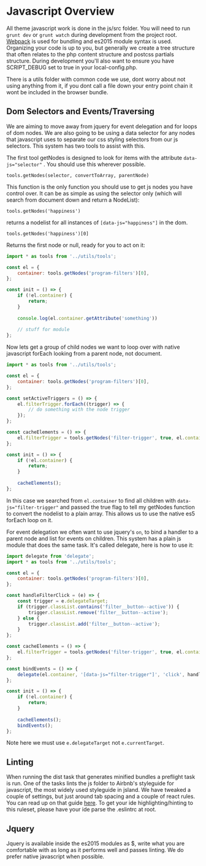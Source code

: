 #  Javascript Overview

All theme javascript work is done in the js/src folder. You will need to run `grunt dev` or `grunt watch` during development from the project root. [Webpack](https://webpack.github.io/docs/) is used for bundling and es2015 module syntax is used. Organizing your code is up to you, but generally we create a tree structure that often relates to the php content structure and postcss partials structure. During development you'll also want to ensure you have SCRIPT_DEBUG set to true in your local-config.php.

There is a utils folder with common code we use, dont worry about not using anything from it, if you dont call a file down your entry point chain it wont be included in the browser bundle. 

## Dom Selectors and Events/Traversing

We are aiming to move away from jquery for event delegation and for loops of dom nodes. We are also going to be using a data selector for any nodes that javascript uses to separate our css styling selectors from our js selectors. This system has two tools to assist with this.

The first tool getNodes is designed to look for items with the attribute `data-js="selector"` . You should use this wherever possible.

`tools.getNodes(selector, convertToArray, parentNode)`

This function is the only function you should use to get js nodes you have control over. It can be as simple as using the selector only (which will search from document down and return a NodeList):

`tools.getNodes('happiness')` 

returns a nodelist for all instances of `[data-js="happiness"]` in the dom. 

`tools.getNodes('happiness')[0]` 

Returns the first node or null, ready for you to act on it:

``` javascript
import * as tools from '../utils/tools';

const el = {
	container: tools.getNodes('program-filters')[0],
};

const init = () => {
	if (!el.container) {
		return;
	}
	
	console.log(el.container.getAttribute('something'))
	
	// stuff for module
};
```

Now lets get a group of child nodes we want to loop over with native javascript forEach looking from a parent node, not document.

``` javascript
import * as tools from '../utils/tools';

const el = {
	container: tools.getNodes('program-filters')[0],
};

const setActiveTriggers = () => {
	el.filterTrigger.forEach((trigger) => {
		// do something with the node trigger
	});
};

const cacheElements = () => {
	el.filterTrigger = tools.getNodes('filter-trigger', true, el.container);
};

const init = () => {
	if (!el.container) {
		return;
	}
	
	cacheElements();
};

```

In this case we searched from `el.container` to find all children with `data-js="filter-trigger"` and passed the true flag to tell my getNodes function to convert the nodelist to a plain array. This allows us to use the native es5 forEach loop on it.

For event delegation we often want to use jquery's `on`, to bind a handler to a parent node and list for events on children. This system has a plain js module that does the same task. It's called delegate, here is how to use it:

``` javascript
import delegate from 'delegate';
import * as tools from '../utils/tools';

const el = {
	container: tools.getNodes('program-filters')[0],
};

const handleFilterClick = (e) => {
	const trigger = e.delegateTarget;
	if (trigger.classList.contains('filter__button--active')) {
		trigger.classList.remove('filter__button--active');
	} else {
		trigger.classList.add('filter__button--active');
	}
};

const cacheElements = () => {
	el.filterTrigger = tools.getNodes('filter-trigger', true, el.container);
};

const bindEvents = () => {
	delegate(el.container, '[data-js="filter-trigger"]', 'click', handleFilterClick);
};

const init = () => {
	if (!el.container) {
		return;
	}
	
	cacheElements();
	bindEvents();
};

```

Note here we must use `e.delegateTarget` not `e.currentTarget`.

## Linting

When running the dist task that generates minified bundles a preflight task is run. One of the tasks lints the js folder to Airbnb's styleguide for javascript, the most widely used styleguide in jsland. We have tweaked a couple of settings, but just around tab spacing and a couple of react rules. You can read up on that guide [here](https://github.com/airbnb/javascript). To get your ide highlighting/hinting to this ruleset, please have your ide parse the .eslintrc at root.

## Jquery

Jquery is available inside the es2015 modules as $, write what you are comfortable with as long as it performs well and passes linting. We do prefer native javascript when possible.
